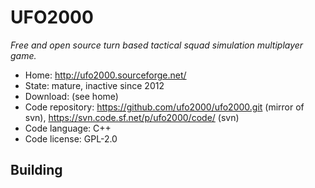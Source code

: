 # UFO2000

_Free and open source turn based tactical squad simulation multiplayer game._

- Home: http://ufo2000.sourceforge.net/
- State: mature, inactive since 2012
- Download: (see home)
- Code repository: https://github.com/ufo2000/ufo2000.git (mirror of svn), https://svn.code.sf.net/p/ufo2000/code/ (svn)
- Code language: C++
- Code license: GPL-2.0

## Building

